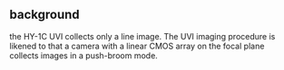 ## background

the HY-1C UVI collects only a line image.
The UVI imaging procedure is likened to that a camera with a linear CMOS array on the focal plane collects images in a push-broom mode.

